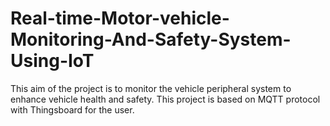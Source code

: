 # Real-time-Motor-vehicle-Monitoring-And-Safety-System-Using-IoT
This aim of the project is to monitor the vehicle peripheral system to enhance vehicle health and safety. This project is based on MQTT protocol with Thingsboard for the user.   
